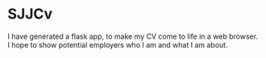 
# SJJCv

I have generated a flask app, to make my CV come to life in a web browser.  I hope to show potential employers who I am and what I am about.